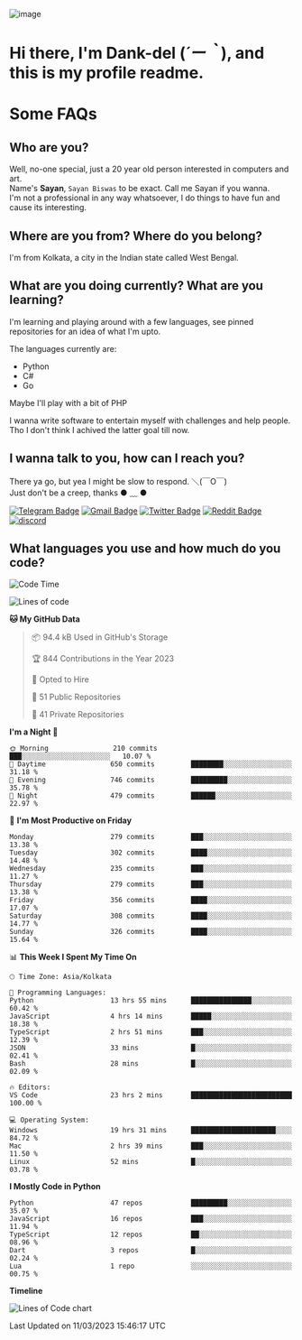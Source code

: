 ![image](https://user-images.githubusercontent.com/63096193/125182844-29f20800-e22f-11eb-8dc9-b0f2d29647bb.png)

# **Hi there, I'm Dank-del (*´ー｀*), and this is my profile readme.**
<!--  [![Profile views](https://gpvc.arturio.dev/dank-del)](https://github.com/dank-del) -->
# Some FAQs

## **Who are you?**

Well, no-one special, just a 20 year old person interested in computers and art. \
Name's **Sayan**, `Sayan Biswas` to be exact. Call me Sayan if you wanna. \
I'm not a professional in any way whatsoever, I do things to have fun and cause its interesting.

## **Where are you from? Where do you belong?**

I'm from Kolkata, a city in the Indian state called West Bengal.

## **What are you doing currently? What are you learning?**

I'm learning and playing around with a few languages, see pinned repositories for an idea of what I'm upto.

The languages currently are:

- Python
- C#
- Go

Maybe I'll play with a bit of PHP

I wanna write software to entertain myself with challenges and help people. \
Tho I don't think I achived the latter goal till now.

<!--## **Eww, I see a weeb profile.**

Can't help it, it's the best way to hide my face on this account
> Why do people hate weebs .-.

## **Cool, what more interests you?**

My interests are quite, weird. They're scattered all over the place. \
I've been fascinated by music and have studied it since the age of 6, I've performed on stage and on air but yeah now I've been away from that. I specialize in key instruments. \
Another thing that interests me is Media Production, aka, working with audio, video and broadcasting media.

> I just like art in general. also feeds the reason of me being obsessed with Japanese drawings (⋟ ﹏ ⋞)-->

## **I wanna talk to you, how can I reach you?**

There ya go, but yea I might be slow to respond. ＼(￣O￣) \
Just don't be a creep, thanks ● ﹏ ●

[![Telegram Badge](https://img.shields.io/badge/-dank_as_fuck-1ca0f1?style=flat-square&logo=telegram&logoColor=white&link=https://t.me/dank_as_fuck)](https://t.me/dank_as_fuck)
[![Gmail Badge](https://img.shields.io/badge/-sayan@asia.com-c14438?style=flat-square&logo=Gmail&logoColor=white&link=mailto:sayan@asia.com)](mailto:sayan@asia.com)
[![Twitter Badge](https://img.shields.io/twitter/follow/TheDankDel?style=social)](https://twitter.com/TheDankDel)
[![Reddit Badge](https://img.shields.io/reddit/user-karma/combined/dank_as_fuck_?style=social)](https://www.reddit.com/user/dank_as_fuck_/)
[![discord](https://discord-md-badge.vercel.app/api/shield/506536929152466945?style=social)](https://discordapp.com/users/506536929152466945)

## **What languages you use and how much do you code?**

<!--START_SECTION:waka-->
![Code Time](http://img.shields.io/badge/Code%20Time-1%2C115%20hrs%205%20mins-blue)

![Lines of code](https://img.shields.io/badge/From%20Hello%20World%20I%27ve%20Written-2.4%20million%20lines%20of%20code-blue)

**🐱 My GitHub Data** 

> 📦 94.4 kB Used in GitHub's Storage 
 > 
> 🏆 844 Contributions in the Year 2023
 > 
> 💼 Opted to Hire
 > 
> 📜 51 Public Repositories 
 > 
> 🔑 41 Private Repositories 
 > 
**I'm a Night 🦉** 

```text
🌞 Morning                210 commits         ███░░░░░░░░░░░░░░░░░░░░░░   10.07 % 
🌆 Daytime                650 commits         ████████░░░░░░░░░░░░░░░░░   31.18 % 
🌃 Evening                746 commits         █████████░░░░░░░░░░░░░░░░   35.78 % 
🌙 Night                  479 commits         ██████░░░░░░░░░░░░░░░░░░░   22.97 % 
```
📅 **I'm Most Productive on Friday** 

```text
Monday                   279 commits         ███░░░░░░░░░░░░░░░░░░░░░░   13.38 % 
Tuesday                  302 commits         ████░░░░░░░░░░░░░░░░░░░░░   14.48 % 
Wednesday                235 commits         ███░░░░░░░░░░░░░░░░░░░░░░   11.27 % 
Thursday                 279 commits         ███░░░░░░░░░░░░░░░░░░░░░░   13.38 % 
Friday                   356 commits         ████░░░░░░░░░░░░░░░░░░░░░   17.07 % 
Saturday                 308 commits         ████░░░░░░░░░░░░░░░░░░░░░   14.77 % 
Sunday                   326 commits         ████░░░░░░░░░░░░░░░░░░░░░   15.64 % 
```


📊 **This Week I Spent My Time On** 

```text
🕑︎ Time Zone: Asia/Kolkata

💬 Programming Languages: 
Python                   13 hrs 55 mins      ███████████████░░░░░░░░░░   60.42 % 
JavaScript               4 hrs 14 mins       █████░░░░░░░░░░░░░░░░░░░░   18.38 % 
TypeScript               2 hrs 51 mins       ███░░░░░░░░░░░░░░░░░░░░░░   12.39 % 
JSON                     33 mins             █░░░░░░░░░░░░░░░░░░░░░░░░   02.41 % 
Bash                     28 mins             █░░░░░░░░░░░░░░░░░░░░░░░░   02.09 % 

🔥 Editors: 
VS Code                  23 hrs 2 mins       █████████████████████████   100.00 % 

💻 Operating System: 
Windows                  19 hrs 31 mins      █████████████████████░░░░   84.72 % 
Mac                      2 hrs 39 mins       ███░░░░░░░░░░░░░░░░░░░░░░   11.50 % 
Linux                    52 mins             █░░░░░░░░░░░░░░░░░░░░░░░░   03.78 % 
```

**I Mostly Code in Python** 

```text
Python                   47 repos            █████████░░░░░░░░░░░░░░░░   35.07 % 
JavaScript               16 repos            ███░░░░░░░░░░░░░░░░░░░░░░   11.94 % 
TypeScript               12 repos            ██░░░░░░░░░░░░░░░░░░░░░░░   08.96 % 
Dart                     3 repos             █░░░░░░░░░░░░░░░░░░░░░░░░   02.24 % 
Lua                      1 repo              ░░░░░░░░░░░░░░░░░░░░░░░░░   00.75 % 
```



**Timeline**

![Lines of Code chart](https://raw.githubusercontent.com/Dank-del/Dank-del/main/assets/bar_graph.png)


 Last Updated on 11/03/2023 15:46:17 UTC
<!--END_SECTION:waka-->

<!--## **Can I stalk your spotify?**

Um sure.

![OwO Spotify](https://spotify-recently-played-readme.vercel.app/api?user=31fdrsslnr7nvq4ytqwtw7c4rxfm&count=5)-->
